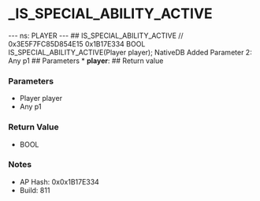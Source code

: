 # _IS_SPECIAL_ABILITY_ACTIVE

--- ns: PLAYER --- ## IS_SPECIAL_ABILITY_ACTIVE  // 0x3E5F7FC85D854E15 0x1B17E334 BOOL IS_SPECIAL_ABILITY_ACTIVE(Player player);  NativeDB Added Parameter 2: Any p1  ## Parameters * **player**:  ## Return value

### Parameters
* Player player
* Any p1

### Return Value
* BOOL

### Notes
* AP Hash: 0x0x1B17E334
* Build: 811

